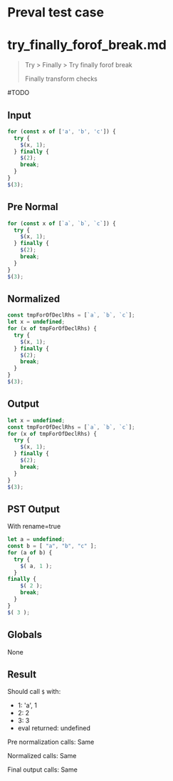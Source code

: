 # Preval test case

# try_finally_forof_break.md

> Try > Finally > Try finally forof break
>
> Finally transform checks

#TODO

## Input

`````js filename=intro
for (const x of ['a', 'b', 'c']) {
  try {
    $(x, 1);
  } finally {
    $(2);
    break;
  }
}
$(3);
`````

## Pre Normal

`````js filename=intro
for (const x of [`a`, `b`, `c`]) {
  try {
    $(x, 1);
  } finally {
    $(2);
    break;
  }
}
$(3);
`````

## Normalized

`````js filename=intro
const tmpForOfDeclRhs = [`a`, `b`, `c`];
let x = undefined;
for (x of tmpForOfDeclRhs) {
  try {
    $(x, 1);
  } finally {
    $(2);
    break;
  }
}
$(3);
`````

## Output

`````js filename=intro
let x = undefined;
const tmpForOfDeclRhs = [`a`, `b`, `c`];
for (x of tmpForOfDeclRhs) {
  try {
    $(x, 1);
  } finally {
    $(2);
    break;
  }
}
$(3);
`````

## PST Output

With rename=true

`````js filename=intro
let a = undefined;
const b = [ "a", "b", "c" ];
for (a of b) {
  try {
    $( a, 1 );
  }
finally {
    $( 2 );
    break;
  }
}
$( 3 );
`````

## Globals

None

## Result

Should call `$` with:
 - 1: 'a', 1
 - 2: 2
 - 3: 3
 - eval returned: undefined

Pre normalization calls: Same

Normalized calls: Same

Final output calls: Same
